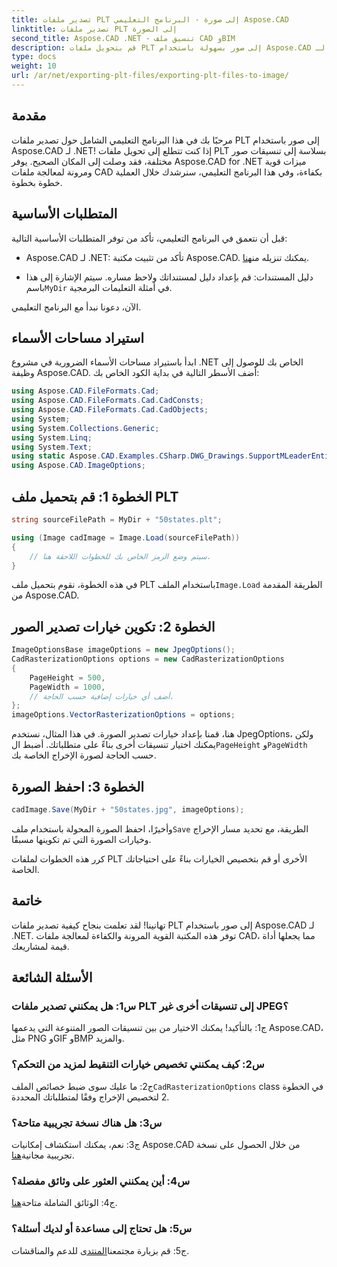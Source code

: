 ```yaml
---
title: تصدير ملفات PLT إلى صورة - البرنامج التعليمي Aspose.CAD
linktitle: تصدير ملفات PLT إلى الصورة
second_title: Aspose.CAD .NET - تنسيق ملف CAD وBIM
description: قم بتحويل ملفات PLT إلى صور بسهولة باستخدام Aspose.CAD لـ .NET. استكشف الخيارات المرنة والتكامل السلس لاحتياجات معالجة ملفات CAD الخاصة بك.
type: docs
weight: 10
url: /ar/net/exporting-plt-files/exporting-plt-files-to-image/
---
```

## مقدمة

مرحبًا بك في هذا البرنامج التعليمي الشامل حول تصدير ملفات PLT إلى صور باستخدام Aspose.CAD لـ .NET! إذا كنت تتطلع إلى تحويل ملفات PLT بسلاسة إلى تنسيقات صور مختلفة، فقد وصلت إلى المكان الصحيح. يوفر Aspose.CAD for .NET ميزات قوية ومرونة لمعالجة ملفات CAD بكفاءة، وفي هذا البرنامج التعليمي، سنرشدك خلال العملية خطوة بخطوة.

## المتطلبات الأساسية

قبل أن نتعمق في البرنامج التعليمي، تأكد من توفر المتطلبات الأساسية التالية:

-  Aspose.CAD لـ .NET: تأكد من تثبيت مكتبة Aspose.CAD. يمكنك تنزيله من[هنا](https://releases.aspose.com/cad/net/).

-  دليل المستندات: قم بإعداد دليل لمستنداتك ولاحظ مساره. سيتم الإشارة إلى هذا باسم`MyDir` في أمثلة التعليمات البرمجية.

الآن، دعونا نبدأ مع البرنامج التعليمي.

## استيراد مساحات الأسماء

ابدأ باستيراد مساحات الأسماء الضرورية في مشروع .NET الخاص بك للوصول إلى وظيفة Aspose.CAD. أضف الأسطر التالية في بداية الكود الخاص بك:

```csharp
using Aspose.CAD.FileFormats.Cad;
using Aspose.CAD.FileFormats.Cad.CadConsts;
using Aspose.CAD.FileFormats.Cad.CadObjects;
using System;
using System.Collections.Generic;
using System.Linq;
using System.Text;
using static Aspose.CAD.Examples.CSharp.DWG_Drawings.SupportMLeaderEntityForDWGFormat;
using Aspose.CAD.ImageOptions;
```

## الخطوة 1: قم بتحميل ملف PLT

```csharp
string sourceFilePath = MyDir + "50states.plt";

using (Image cadImage = Image.Load(sourceFilePath))
{
    // سيتم وضع الرمز الخاص بك للخطوات اللاحقة هنا.
}
```

 في هذه الخطوة، نقوم بتحميل ملف PLT باستخدام الملف`Image.Load` الطريقة المقدمة من Aspose.CAD.

## الخطوة 2: تكوين خيارات تصدير الصور

```csharp
ImageOptionsBase imageOptions = new JpegOptions();
CadRasterizationOptions options = new CadRasterizationOptions
{
    PageHeight = 500,
    PageWidth = 1000,
    // أضف أي خيارات إضافية حسب الحاجة.
};
imageOptions.VectorRasterizationOptions = options;
```

 هنا، قمنا بإعداد خيارات تصدير الصورة. في هذا المثال، نستخدم JpegOptions، ولكن يمكنك اختيار تنسيقات أخرى بناءً على متطلباتك. أضبط ال`PageHeight` و`PageWidth` حسب الحاجة لصورة الإخراج الخاصة بك.

## الخطوة 3: احفظ الصورة

```csharp
cadImage.Save(MyDir + "50states.jpg", imageOptions);
```

 وأخيرًا، احفظ الصورة المحولة باستخدام ملف`Save` الطريقة، مع تحديد مسار الإخراج وخيارات الصورة التي تم تكوينها مسبقًا.

كرر هذه الخطوات لملفات PLT الأخرى أو قم بتخصيص الخيارات بناءً على احتياجاتك الخاصة.

## خاتمة

تهانينا! لقد تعلمت بنجاح كيفية تصدير ملفات PLT إلى صور باستخدام Aspose.CAD لـ .NET. توفر هذه المكتبة القوية المرونة والكفاءة لمعالجة ملفات CAD، مما يجعلها أداة قيمة لمشاريعك.

## الأسئلة الشائعة

### س1: هل يمكنني تصدير ملفات PLT إلى تنسيقات أخرى غير JPEG؟

ج1: بالتأكيد! يمكنك الاختيار من بين تنسيقات الصور المتنوعة التي يدعمها Aspose.CAD، مثل PNG وGIF وBMP والمزيد.

### س2: كيف يمكنني تخصيص خيارات التنقيط لمزيد من التحكم؟

 ج2: ما عليك سوى ضبط خصائص الملف`CadRasterizationOptions` class في الخطوة 2 لتخصيص الإخراج وفقًا لمتطلباتك المحددة.

### س3: هل هناك نسخة تجريبية متاحة؟

 ج3: نعم، يمكنك استكشاف إمكانيات Aspose.CAD من خلال الحصول على نسخة تجريبية مجانية[هنا](https://releases.aspose.com/).

### س4: أين يمكنني العثور على وثائق مفصلة؟

 ج4: الوثائق الشاملة متاحة[هنا](https://reference.aspose.com/cad/net/).

### س5: هل تحتاج إلى مساعدة أو لديك أسئلة؟

 ج5: قم بزيارة مجتمعنا[المنتدى](https://forum.aspose.com/c/cad/19) للدعم والمناقشات.
